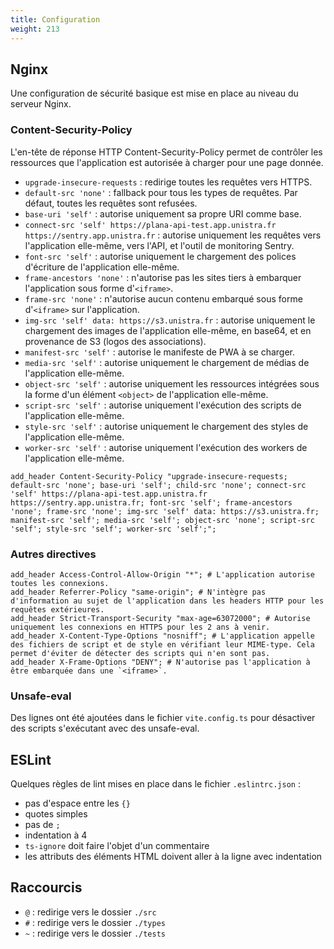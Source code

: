 ```yaml
---
title: Configuration
weight: 213
---
```


## Nginx

Une configuration de sécurité basique est mise en place au niveau du serveur Nginx. 

### Content-Security-Policy

L'en-tête de réponse HTTP Content-Security-Policy permet de contrôler les ressources que l'application est autorisée à charger pour une page donnée.

- `upgrade-insecure-requests` : redirige toutes les requêtes vers HTTPS.
- `default-src 'none'` : fallback pour tous les types de requêtes. Par défaut, toutes les requêtes sont refusées.
- `base-uri 'self'` : autorise uniquement sa propre URI comme base.
- `connect-src 'self' https://plana-api-test.app.unistra.fr https://sentry.app.unistra.fr` : autorise uniquement les requêtes vers l'application elle-même, vers l'API, et l'outil de monitoring Sentry.
- `font-src 'self'` : autorise uniquement le chargement des polices d'écriture de l'application elle-même.
- `frame-ancestors 'none'` : n'autorise pas les sites tiers à embarquer l'application sous forme d'`<iframe>`.
- `frame-src 'none'` : n'autorise aucun contenu embarqué sous forme d'`<iframe>` sur l'application.
- `img-src 'self' data: https://s3.unistra.fr` : autorise uniquement le chargement des images de l'application elle-même, en base64, et en provenance de S3 (logos des associations).
- `manifest-src 'self'` : autorise le manifeste de PWA à se charger.
- `media-src 'self'` : autorise uniquement le chargement de médias de l'application elle-même.
- `object-src 'self'` : autorise uniquement les ressources intégrées sous la forme d'un élément `<object>` de l'application elle-même.
- `script-src 'self'` : autorise uniquement l'exécution des scripts de l'application elle-même.
- `style-src 'self'` : autorise uniquement le chargement des styles de l'application elle-même.
- `worker-src 'self'` : autorise uniquement l'exécution des workers de l'application elle-même.

```nginx
add_header Content-Security-Policy "upgrade-insecure-requests; default-src 'none'; base-uri 'self'; child-src 'none'; connect-src 'self' https://plana-api-test.app.unistra.fr https://sentry.app.unistra.fr; font-src 'self'; frame-ancestors 'none'; frame-src 'none'; img-src 'self' data: https://s3.unistra.fr; manifest-src 'self'; media-src 'self'; object-src 'none'; script-src 'self'; style-src 'self'; worker-src 'self';";
```

### Autres directives

```nginx
add_header Access-Control-Allow-Origin "*"; # L'application autorise toutes les connexions.
add_header Referrer-Policy "same-origin"; # N'intègre pas d'information au sujet de l'application dans les headers HTTP pour les requêtes extérieures.
add_header Strict-Transport-Security "max-age=63072000"; # Autorise uniquement les connexions en HTTPS pour les 2 ans à venir.
add_header X-Content-Type-Options "nosniff"; # L'application appelle des fichiers de script et de style en vérifiant leur MIME-type. Cela permet d'éviter de détecter des scripts qui n'en sont pas.
add_header X-Frame-Options "DENY"; # N'autorise pas l'application à être embarquée dans une `<iframe>`.
```

### Unsafe-eval

Des lignes ont été ajoutées dans le fichier `vite.config.ts` pour désactiver des scripts s'exécutant avec des unsafe-eval.

## ESLint

Quelques règles de lint mises en place dans le fichier `.eslintrc.json` :

- pas d'espace entre les `{}`
- quotes simples
- pas de `;`
- indentation à 4
- `ts-ignore` doit faire l'objet d'un commentaire
- les attributs des éléments HTML doivent aller à la ligne avec indentation

## Raccourcis

- `@` : redirige vers le dossier `./src`
- `#` : redirige vers le dossier `./types`
- `~` : redirige vers le dossier `./tests`